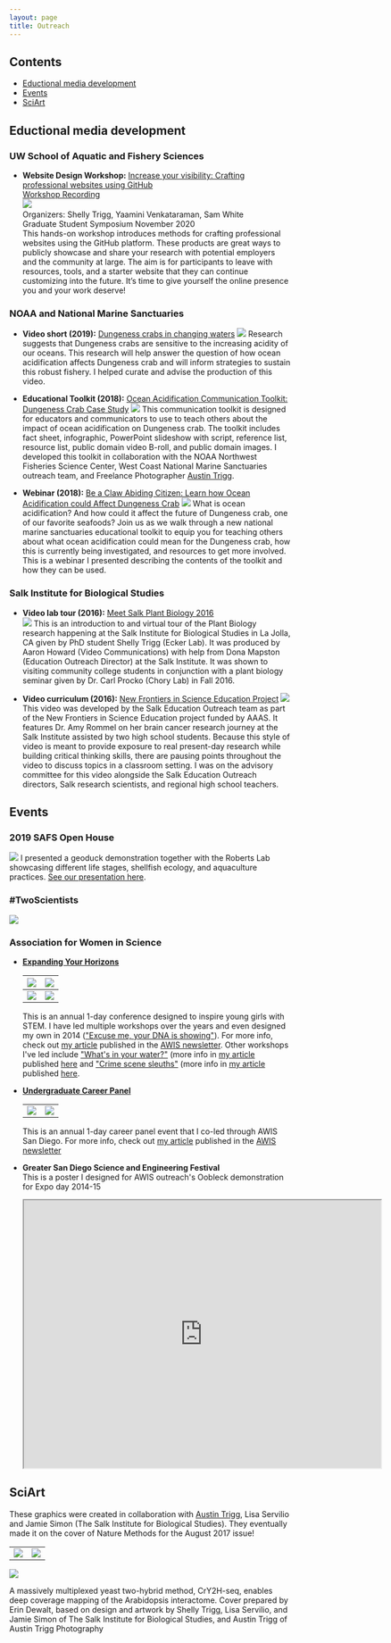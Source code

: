 ```yaml
---
layout: page
title: Outreach
---
```


## Contents
- [Eductional media development](#eductational-media-development)
- [Events](#events)
- [SciArt](#sciart)

## Eductional media development

### UW School of Aquatic and Fishery Sciences
- **Website Design Workshop:** [Increase your visibility: Crafting professional
websites using GitHub](https://github.com/OARS-SAFS/Website-Design)  
[Workshop Recording](https://gannet.fish.washington.edu/metacarcinus/GitHub/website-design/20201112-GSS-Website-Design.mp4)  
[![](https://raw.githubusercontent.com/shellywanamaker/shellywanamaker.github.io/master/img/2020_SAFSGSS_Website_wksp.png)](https://raw.githubusercontent.com/shellywanamaker/shellywanamaker.github.io/master/img/2020_SAFSGSS_Website_wksp.png)  
Organizers: Shelly Trigg, Yaamini Venkataraman,
Sam White  
Graduate Student Symposium November 2020  
This hands-on workshop introduces methods for
crafting professional websites using the GitHub
platform. These products are great ways to publicly
showcase and share your research with potential
employers and the community at large. The aim is
for participants to leave with resources, tools, and a
starter website that they can continue customizing
into the future. It’s time to give yourself the online
presence you and your work deserve!

### NOAA and National Marine Sanctuaries

- **Video short (2019):**  [Dungeness crabs in changing waters](https://videos.fisheries.noaa.gov/detail/videos/west-coast-region/video/6029222940001/dungeness-crabs-in-changing-waters:-research-on-ocean-acidification?autoStart=true) 
[![](https://raw.githubusercontent.com/shellywanamaker/shellywanamaker.github.io/master/img/dCrab_Fullvid.jpg)](https://videos.fisheries.noaa.gov/detail/videos/west-coast-region/video/6029222940001/dungeness-crabs-in-changing-waters:-research-on-ocean-acidification?autoStart=true)
Research suggests that Dungeness crabs are sensitive to the increasing acidity of our oceans. This research will help answer the question of how ocean acidification affects Dungeness crab and will inform strategies to sustain this robust fishery. I helped curate and advise the production of this video. 

- **Educational Toolkit (2018):**  [Ocean Acidification Communication Toolkit: Dungeness Crab Case Study](https://sanctuaries.noaa.gov/education/crab-toolkit.html)
[![](https://raw.githubusercontent.com/shellywanamaker/shellywanamaker.github.io/master/img/Screen%20Shot%202020-02-12%20at%203.23.04%20PM.png)](https://sanctuaries.noaa.gov/education/crab-toolkit.html)
This communication toolkit is designed for educators and communicators to use to teach others about the impact of ocean acidification on Dungeness crab. The toolkit includes fact sheet, infographic, PowerPoint slideshow with script, reference list, resource list, public domain video B-roll, and public domain images. I developed this toolkit in collaboration with the NOAA Northwest Fisheries Science Center, West Coast National Marine Sanctuaries outreach team, and Freelance Photographer [Austin Trigg](https://austintrigg.com/noaa-washington-fish-and-wildlife).

- **Webinar (2018):**  [Be a Claw Abiding Citizen: Learn how Ocean Acidification could Affect Dungeness Crab](https://sanctuaries.noaa.gov/education/teachers/be-a-claw-abiding-citizen.html) 
[![](https://raw.githubusercontent.com/shellywanamaker/shellywanamaker.github.io/master/img/NMS_Webinar20181017.jpg)](https://sanctuaries.noaa.gov/education/teachers/be-a-claw-abiding-citizen.html)
What is ocean acidification? And how could it affect the future of Dungeness crab, one of our favorite seafoods? Join us as we walk through a new national marine sanctuaries educational toolkit to equip you for teaching others about what ocean acidification could mean for the Dungeness crab, how this is currently being investigated, and resources to get more involved. This is a webinar I presented describing the contents of the toolkit and how they can be used. 


### Salk Institute for Biological Studies
- **Video lab tour (2016):**  [Meet Salk Plant Biology 2016](https://youtu.be/9HdoPcgRO4w)  
[![](https://raw.githubusercontent.com/shellywanamaker/shellywanamaker.github.io/master/img/Sequence%202%20cover%201.jpg)](https://youtu.be/9HdoPcgRO4w)
This is an introduction to and virtual tour of the Plant Biology research happening at the Salk Institute for Biological Studies in La Jolla, CA given by PhD student Shelly Trigg (Ecker Lab). It was produced by Aaron Howard (Video Communications) with help from Dona Mapston (Education Outreach Director) at the Salk Institute. It was shown to visiting community college students in conjunction with a plant biology seminar given by Dr. Carl Procko (Chory Lab) in Fall 2016.

- **Video curriculum (2016):**  [New Frontiers in Science Education Project](https://www.youtube.com/watch?v=Lb6xvHVhpwQ&feature=youtu.be) 
[![](https://raw.githubusercontent.com/shellywanamaker/shellywanamaker.github.io/master/img/AAAS_newFrontiers.jpg)](https://www.youtube.com/watch?v=Lb6xvHVhpwQ&feature=youtu.be)
This video was developed by the Salk Education Outreach team as part of the New Frontiers in Science Education project funded by AAAS. It features Dr. Amy Rommel on her brain cancer research journey at the Salk Institute assisted by two high school students. Because this style of video is meant to provide exposure to real present-day research while building critical thinking skills, there are pausing points throughout the video to discuss topics in a classroom setting. I was on the advisory committee for this video alongside the Salk Education Outreach directors, Salk research scientists, and regional high school teachers. 

## Events

### 2019 SAFS Open House
[![](https://raw.githubusercontent.com/shellywanamaker/shellywanamaker.github.io/master/img/SAFS_OpenHouse2019.jpg)](https://www.ocean.washington.edu/story/Exploring_Our_Watery_World_at_UWs_Aquatic_Science_Open_House)
I presented a geoduck demonstration together with the Roberts Lab showcasing different life stages, shellfish ecology, and aquaculture practices. [See our presentation here](https://drive.google.com/open?id=1aqbkeWC6u6u1oexLHgOPwmAOJNpL8hEL).

### #TwoScientists
[![](https://raw.githubusercontent.com/shellywanamaker/shellywanamaker.github.io/master/img/TwoScientists2014.jpg)](https://www.rhfleet.org/events/two-scientists-walk-bar)

### Association for Women in Science

- [**Expanding Your Horizons**](https://techbridgegirls.org/index.php?id=466)

	|![](https://raw.githubusercontent.com/shellywanamaker/shellywanamaker.github.io/master/img/IMG_1310.JPG)|![](https://raw.githubusercontent.com/shellywanamaker/shellywanamaker.github.io/master/img/IMG_1351.jpg)|
	|:--------------------:|:--------------------:|
	|![](https://raw.githubusercontent.com/shellywanamaker/shellywanamaker.github.io/master/img/IMG_20150307_114832196.jpg)|![](https://raw.githubusercontent.com/shellywanamaker/shellywanamaker.github.io/master/img/IMG_20150307_120103710.jpg)|

	This is an annual 1-day conference designed to inspire young girls with STEM. I have led multiple workshops over the years and even designed my own in 2014 (["Excuse me, your DNA is showing"](https://drive.google.com/open?id=0B48Fm4_B1Qqpdnd2QnFuR2hSSUxScGhORU11UDJvSWM5ZFVJ)). For more info, check out [my article](https://drive.google.com/open?id=17myjamEo5zPfFDdT3FMyYAK7StryqATpfPpBPDkrZNk) published in the [AWIS newsletter](https://www.awissd.org/images/newsletter/May_June_2014.pdf). Other workshops I've led include ["What's in your water?"](https://drive.google.com/open?id=1ycwl5tH3hf338On0qThPj11aLjJQONFd) (more info in [my article](https://drive.google.com/open?id=1ygPwp-8fmnoukOqH1v99YcyV2hkjDkfj) published [here](https://www.awissd.org/images/newsletter/May_June_2013.pdf) and ["Crime scene sleuths"](https://drive.google.com/open?id=1o5wE30YRXAdQI9ModbsvMrF7kWBO7v0k) (more info in [my article](https://drive.google.com/open?id=0B48Fm4_B1QqpanZUMkNTbDdCSE1qS2Q0bHptXzNGVkxYYUU4) published [here](https://www.awissd.org/images/newsletter/May_June_2015.pdf).

- [**Undergraduate Career Panel**](https://www.awissd.org/index.php/outreach-program) 

	|| |  
	|:--------------------:|:--------------------:|
	|![](https://raw.githubusercontent.com/shellywanamaker/shellywanamaker.github.io/master/img/DSC02603.JPG) | ![](https://raw.githubusercontent.com/shellywanamaker/shellywanamaker.github.io/master/img/group-AWIS%20panel-DSC02607-1.JPG)| 
	
	This is an annual 1-day career panel event that I co-led through AWIS San Diego. For more info, check out [my article](https://drive.google.com/open?id=1xkkrzvT-9xwbTIWbci15C9d3HP8sXlpi) published in the [AWIS newsletter](https://www.awissd.org/images/newsletter/Jan_Feb_2015.pdf)

- **Greater San Diego Science and Engineering Festival**  
	This is a poster I designed for AWIS outreach's Oobleck demonstration for Expo day 2014-15
	<iframe src="https://drive.google.com/file/d/1JCIuqk8q_Qesb5ctfT1q4J-8cNaD9RbJ/preview" width="640" height="480"></iframe>

## SciArt

These graphics were created in collaboration with [Austin Trigg](https://austintrigg.com/), Lisa Servilio and Jamie Simon (The Salk Institute for Biological Studies). They eventually made it on the cover of Nature Methods for the August 2017 issue!

|||
|:--------------------:|:--------------------:|
|[![](https://raw.githubusercontent.com/shellywanamaker/shellywanamaker.github.io/master/img/CrY2H-seq_cover.jpg)](https://raw.githubusercontent.com/shellywanamaker/beautiful-jekyll/master/img/CrY2H-seq_cover.jpg) | [![](https://raw.githubusercontent.com/shellywanamaker/shellywanamaker.github.io/master/img/CrY2H-seq_cover%20green.jpg)](https://raw.githubusercontent.com/shellywanamaker/beautiful-jekyll/master/img/CrY2H-seq_cover%20green.jpg)|

[![](https://raw.githubusercontent.com/shellywanamaker/shellywanamaker.github.io/master/img/nature-methods-coveraugust-2017.jpg)](https://raw.githubusercontent.com/shellywanamaker/beautiful-jekyll/master/img/nature-methods-coveraugust-2017.jpg) 

A massively multiplexed yeast two-hybrid method, CrY2H-seq, enables deep coverage mapping of the Arabidopsis interactome. Cover prepared by Erin Dewalt, based on design and artwork by Shelly Trigg, Lisa Servilio, and Jamie Simon of The Salk Institute for Biological Studies, and Austin Trigg of Austin Trigg Photography
